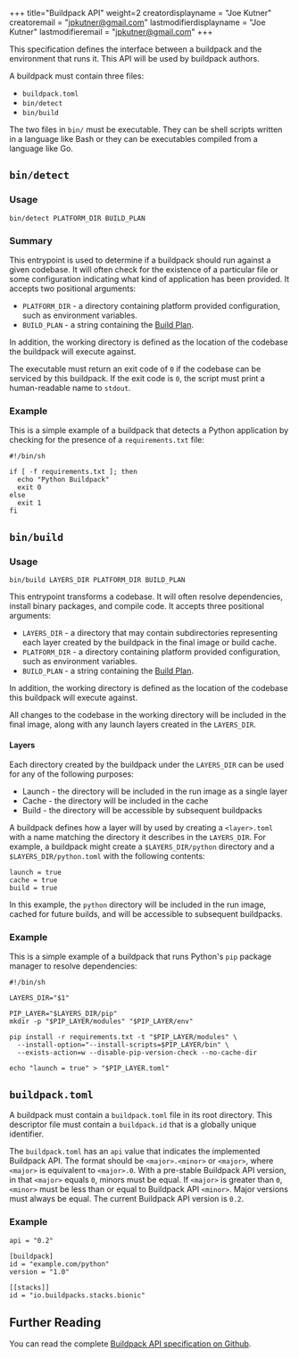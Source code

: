 +++
title="Buildpack API"
weight=2
creatordisplayname = "Joe Kutner"
creatoremail = "jpkutner@gmail.com"
lastmodifierdisplayname = "Joe Kutner"
lastmodifieremail = "jpkutner@gmail.com"
+++

This specification defines the interface between a buildpack and the environment that runs it.
This API will be used by buildpack authors.

A buildpack must contain three files:

* `buildpack.toml`
* `bin/detect`
* `bin/build`

The two files in `bin/` must be executable. They can be shell scripts written in a language like Bash or they
can be executables compiled from a language like Go.

## `bin/detect`

### Usage

```
bin/detect PLATFORM_DIR BUILD_PLAN
```

### Summary

This entrypoint is used to determine if a buildpack should
run against a given codebase. It will often check for the existence of a particular
file or some configuration indicating what kind of application has been provided.
It accepts two positional arguments:

* `PLATFORM_DIR` - a directory containing platform provided configuration, such as environment variables.
* `BUILD_PLAN` - a string containing the [Build Plan](https://github.com/buildpack/spec/blob/master/buildpack.md#buildpack-plan-toml).

In addition, the working directory is defined as the location of the codebase
the buildpack will execute against.

The executable must return an exit code of `0` if the codebase can be serviced by this buildpack. If the exit code is `0`, the script must print a human-readable name to `stdout`.

### Example

This is a simple example of a buildpack that detects a Python application by
checking for the presence of a `requirements.txt` file:

```
#!/bin/sh

if [ -f requirements.txt ]; then
  echo "Python Buildpack"
  exit 0
else
  exit 1
fi
```

## `bin/build`

### Usage

```
bin/build LAYERS_DIR PLATFORM_DIR BUILD_PLAN
```

This entrypoint transforms a codebase.
It will often resolve dependencies, install binary packages, and compile code.
It accepts three positional arguments:

* `LAYERS_DIR` - a directory that may contain subdirectories representing each layer created by the buildpack in the final image or build cache.
* `PLATFORM_DIR` - a directory containing platform provided configuration, such as environment variables.
* `BUILD_PLAN` - a string containing the [Build Plan](https://github.com/buildpack/spec/blob/master/buildpack.md#buildpack-plan-toml).

In addition, the working directory is defined as the location of the codebase
this buildpack will execute against.

All changes to the codebase in the working directory will be included in the final
image, along with any launch layers created in the `LAYERS_DIR`.

#### Layers

Each directory created by the buildpack under the `LAYERS_DIR` can be used for any
of the following purposes:

* Launch - the directory will be included in the run image as a single layer
* Cache - the directory will be included in the cache
* Build - the directory will be accessible by subsequent buildpacks

A buildpack defines how a layer will by used by creating a `<layer>.toml` with
a name matching the directory it describes in the `LAYERS_DIR`. For example, a
buildpack might create a `$LAYERS_DIR/python` directory and a `$LAYERS_DIR/python.toml`
with the following contents:

```
launch = true
cache = true
build = true
```

In this example, the `python` directory will be included in the run image,
cached for future builds, and will be accessible to subsequent buildpacks.

### Example

This is a simple example of a buildpack that runs Python's `pip` package manager
to resolve dependencies:

```
#!/bin/sh

LAYERS_DIR="$1"

PIP_LAYER="$LAYERS_DIR/pip"
mkdir -p "$PIP_LAYER/modules" "$PIP_LAYER/env"

pip install -r requirements.txt -t "$PIP_LAYER/modules" \
  --install-option="--install-scripts=$PIP_LAYER/bin" \
  --exists-action=w --disable-pip-version-check --no-cache-dir

echo "launch = true" > "$PIP_LAYER.toml"
```

## `buildpack.toml`

A buildpack must contain a `buildpack.toml` file in its root directory. This
descriptor file must contain a `buildpack.id` that is a globally unique
identifier.

The `buildpack.toml` has an `api` value that indicates the implemented Buildpack API. The format should be `<major>.<minor>` or `<major>`, where `<major>` is equivalent to `<major>.0`. With a pre-stable Buildpack API version, in that `<major>` equals `0`, minors must be equal. If `<major>` is greater than `0`, `<minor>` must be less than or equal to Buildpack API `<minor>`. Major versions must always be equal. The current Buildpack API version is `0.2`.

### Example

```
api = "0.2"

[buildpack]
id = "example.com/python"
version = "1.0"

[[stacks]]
id = "io.buildpacks.stacks.bionic"
```

## Further Reading

You can read the complete [Buildpack API specification on Github](https://github.com/buildpack/spec/blob/master/buildpack.md).
